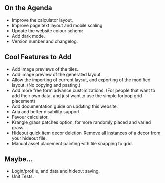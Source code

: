 ﻿## On the Agenda

- Improve the calculator layout.
- Improve page text layout and mobile scaling
- Update the website colour scheme.
- Add dark mode.
- Version number and changelog.

## Cool Features to Add

- Add image previews of the tiles.
- Add image preview of the generated layout.
- Allow the importing of current layout, and exporting of the modified layout. (No copying and pasting.)
- Add more free form advance customizations. (For people that want to add their own data, and just want to use the simple forloop grid placement)
- Add documentation guide on updating this website.
- Aria and better disability support.
- Favour calculator.
- Krangle grass patches option, for more randomly placed and varied grass.
- Hideout quick item decor deletion. Remove all instances of a decor from your hideout file.
- Manual asset placement painting with tile snapping to grid.

## Maybe...

- Login/profile, and data and hideout saving.
- Unit Tests.
